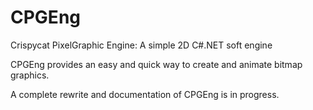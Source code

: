 # CPGEng
Crispycat PixelGraphic Engine: A simple 2D C#.NET soft engine

CPGEng provides an easy and quick way to create and animate bitmap graphics.

A complete rewrite and documentation of CPGEng is in progress.
